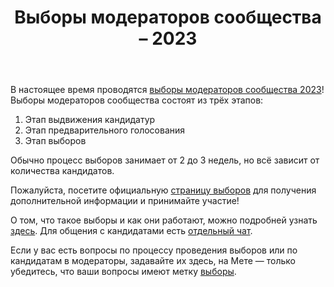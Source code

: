 ﻿---
title: "Выборы модераторов сообщества – 2023"
se.owner.user_id: -1
se.owner.display_name: "Дух сообщества"
se.owner.link: "https://ru.meta.stackoverflow.com/users/-1/%d0%94%d1%83%d1%85-%d1%81%d0%be%d0%be%d0%b1%d1%89%d0%b5%d1%81%d1%82%d0%b2%d0%b0"
se.link: "https://ru.meta.stackoverflow.com/questions/12539/%d0%92%d1%8b%d0%b1%d0%be%d1%80%d1%8b-%d0%bc%d0%be%d0%b4%d0%b5%d1%80%d0%b0%d1%82%d0%be%d1%80%d0%be%d0%b2-%d1%81%d0%be%d0%be%d0%b1%d1%89%d0%b5%d1%81%d1%82%d0%b2%d0%b0-2023"
se.question_id: 12539
se.post_type: question
---
<p>В настоящее время проводятся <a href="https://ru.stackoverflow.com/election/5">выборы модераторов сообщества 2023</a>! Выборы модераторов сообщества состоят из трёх этапов:</p>
<ol>
<li>Этап выдвижения кандидатур</li>
<li>Этап предварительного голосования</li>
<li>Этап выборов</li>
</ol>
<p>Обычно процесс выборов занимает от 2 до 3 недель, но всё зависит от количества кандидатов.</p>
<p>Пожалуйста, посетите официальную <a href="https://ru.stackoverflow.com/election">страницу выборов</a> для получения дополнительной информации и принимайте участие!</p>
<p>О том, что такое выборы и как они работают, можно подробней узнать <a href="https://ru.meta.stackoverflow.com/questions/1983/%d0%a7%d1%82%d0%be-%d1%82%d0%b0%d0%ba%d0%be%d0%b5-%d0%b2%d1%8b%d0%b1%d0%be%d1%80%d1%8b-%d0%b2-%d0%bc%d0%be%d0%b4%d0%b5%d1%80%d0%b0%d1%82%d0%be%d1%80%d1%8b-%d1%81%d0%be%d0%be%d0%b1%d1%89%d0%b5%d1%81%d1%82%d0%b2%d0%b0-%d0%b8-%d0%ba%d0%b0%d0%ba-%d0%be%d0%bd%d0%b8-%d1%80%d0%b0%d0%b1%d0%be%d1%82%d0%b0%d1%8e%d1%82">здесь</a>. Для общения с кандидатами есть <a href="https://chat.stackexchange.com/rooms/145259/2023-stack-overflow---moderator-election-chat">отдельный чат</a>.</p>
<p>Если у вас есть вопросы по процессу проведения выборов или по кандидатам в модераторы, задавайте их здесь, на Мете — только убедитесь, что ваши вопросы имеют метку <a href="/questions/tagged/%d0%b2%d1%8b%d0%b1%d0%be%d1%80%d1%8b" class="post-tag" title="показать вопросы с меткой [выборы]" aria-label="показать вопросы с меткой [выборы]" rel="tag" aria-labelledby="tag-выборы-tooltip-container">выборы</a>.</p>

